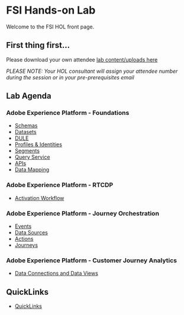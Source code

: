 # FSI Hands-on Lab

Welcome to the FSI HOL front page.

## First thing first...

Please download your own attendee [lab content/uploads here](https://github.com/adobe/AEP-Hands-on-Labs/blob/master/labs/fsi/lab_dowloads.md)

*PLEASE NOTE: Your HOL consultant will assign your attendee number during the session or in your pre-prerequisites email*

## Lab Agenda

### Adobe Experience Platform - Foundations
 - [Schemas](https://github.com/adobe/AEP-Hands-on-Labs/blob/master/labs/fsi/Foundations/Schemas.md)
 - [Datasets](https://github.com/adobe/AEP-Hands-on-Labs/blob/master/labs/fsi/Foundations/Datasets.md)
 - [DULE](https://github.com/adobe/AEP-Hands-on-Labs/blob/master/labs/fsi/Foundations/DULE.md)
 - [Profiles & Identities](https://github.com/adobe/AEP-Hands-on-Labs/blob/master/labs/fsi/Foundations/Profiles.md)
 - [Segments](https://github.com/adobe/AEP-Hands-on-Labs/blob/master/labs/fsi/Foundations/Segments.md)
 - [Query Service](https://github.com/adobe/AEP-Hands-on-Labs/blob/master/labs/fsi/Foundations/DeepDive%20QueryService.md)
 - [APIs](https://github.com/adobe/AEP-Hands-on-Labs/blob/master/labs/fsi/Foundations/APIs.md)
 - [Data Mapping](https://github.com/adobe/AEP-Hands-on-Labs/blob/972f76ba8acfbe1b8d0a3f348ccf39104c8bea3d/labs/fsi/Foundations/Data%20Mapping.md)

### Adobe Experience Platform - RTCDP
- [Activation Workflow](https://github.com/adobe/AEP-Hands-on-Labs/blob/master/labs/fsi/Foundations/destinations.md)

### Adobe Experience Platform - Journey Orchestration
 - [Events](https://github.com/adobe/AEP-Hands-on-Labs/blob/master/labs/fsi/Journey%20Orchestration/Exercise1-Events.md)
 - [Data Sources](https://github.com/adobe/AEP-Hands-on-Labs/blob/master/labs/fsi/Journey%20Orchestration/Exercise2-DataSources.md)
 - [Actions](https://github.com/adobe/AEP-Hands-on-Labs/blob/master/labs/fsi/Journey%20Orchestration/Exercise3-Action.md)
 - [Journeys](https://github.com/adobe/AEP-Hands-on-Labs/tree/master/labs/fsi/Journey%20Orchestration)


### Adobe Experience Platform - Customer Journey Analytics
 - [Data Connections and Data Views](https://github.com/adobe/AEP-Hands-on-Labs/blob/master/labs/fsi/CJA/Home.md)
 
## QuickLinks

 - [QuickLinks](https://github.com/adobe/AEP-Hands-on-Labs/blob/master/labs/quicklinks/quicklinks_fsi.md)
